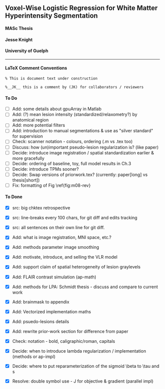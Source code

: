 ## Voxel-Wise Logistic Regression for White Matter Hyperintensity Segmentation
#### MASc Thesis
#### Jesse Knight
#### University of Guelph

---

#### LaTeX Comment Conventions

`% This is document text under construction`

`%__JK__ this is a comment by (JK) for collaborators / reviewers`


#### To Do
- [ ] Add: some details about gpuArray in Matlab
- [ ] Add: (?) mean lesion intensity (standardized/relaxometry?) by anatomical region
- [ ] Add: more potential filters
- [ ] Add: introduction to manual segmentations & use as "silver standard" for supervision
- [ ] Check: scanner notation - colours, ordering (.m vs .tex too)
- [ ] Discuss: how (un)important pseudo-lesion regularization is? (like paper)
- [ ] Decide: introduce image registration / spatial standardization earlier & more gracefully
- [ ] Decide: ordering of baseline, toy, full model results in Ch.3
- [ ] Decide: introduce TPMs sooner?
- [ ] Decide: Swap versions of priorwork.tex? (currently: paper[long] vs thesis[short])
- [ ] Fix: formatting of Fig \ref{fig:m08-rev}

#### To Done
- [x] src: big chktex retrospective
- [x] src: line-breaks every 100 chars, for git diff and edits tracking
- [x] src: all sentences on their own line for git diff.
- [x] Add: what is image registration, MNI space, etc.?
- [x] Add: methods parameter image smoothing
- [x] Add: motivate, introduce, and selling the VLR model
- [x] Add: support claim of spatial heterogeneity of lesion graylevels
- [x] Add: FLAIR contrast simulation (ap-math)
- [x] Add: methods for LPA: Schmidt thesis - discuss and compare to current work
- [x] Add: brainmask to appendix
- [x] Add: Vectorized implementation maths
- [x] Add: psuedo-lesions details
- [x] Add: rewrite prior-work section for difference from paper
- [x] Check: notation - bold, caligraphic/roman, capitals
- [x] Decide: when to introduce lambda regularization / implementation (methods or ap-impl)
- [x] Decide: where to put reparameterization of the sigmoid \beta to \tau and s
- [x] Resolve: double symbol use - J for objective & gradient (parallel impl)


